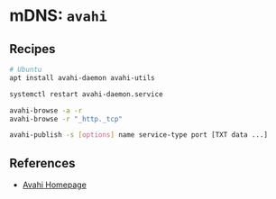 # mDNS: `avahi`

## Recipes

```bash
# Ubuntu
apt install avahi-daemon avahi-utils

systemctl restart avahi-daemon.service

avahi-browse -a -r
avahi-browse -r "_http._tcp"

avahi-publish -s [options] name service-type port [TXT data ...]
```

## References

- [Avahi Homepage](http://avahi.org/)
